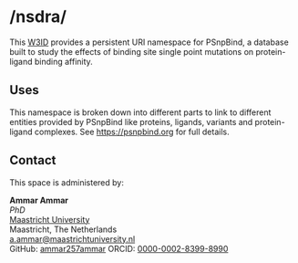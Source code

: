 # /nsdra/
This [W3ID](https://w3id.org) provides a persistent URI namespace for PSnpBind, a database built to study the effects of binding site single point mutations on protein-ligand binding affinity.

## Uses
This namespace is broken down into different parts to link to different entities provided by PSnpBind like proteins, ligands, variants and protein-ligand complexes. See <https://psnpbind.org> for full details.

## Contact
This space is administered by:  

**Ammar Ammar**  
*PhD*  
[Maastricht University](https://maastrichtuniversity.nl)  
Maastricht, The Netherlands  
<a.ammar@maastrichtuniversity.nl>  
GitHub: [ammar257ammar](https://github.com/ammar257ammar)
ORCID: [0000-0002-8399-8990](https://orcid.org/0000-0002-8399-8990)  

